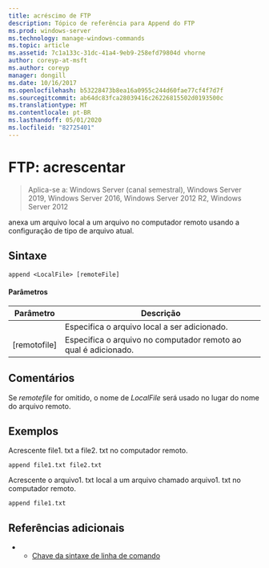 ```yaml
---
title: acréscimo de FTP
description: Tópico de referência para Append do FTP
ms.prod: windows-server
ms.technology: manage-windows-commands
ms.topic: article
ms.assetid: 7c1a133c-31dc-41a4-9eb9-258efd79804d vhorne
author: coreyp-at-msft
ms.author: coreyp
manager: dongill
ms.date: 10/16/2017
ms.openlocfilehash: b53228473b8ea16a0955c244d60fae77cf4f7d7f
ms.sourcegitcommit: ab64dc83fca28039416c26226815502d0193500c
ms.translationtype: MT
ms.contentlocale: pt-BR
ms.lasthandoff: 05/01/2020
ms.locfileid: "82725401"
---
```

# <a name="ftp-append"></a>FTP: acrescentar

> Aplica-se a: Windows Server (canal semestral), Windows Server 2019, Windows Server 2016, Windows Server 2012 R2, Windows Server 2012

anexa um arquivo local a um arquivo no computador remoto usando a configuração de tipo de arquivo atual.   
## <a name="syntax"></a>Sintaxe  
```  
append <LocalFile> [remoteFile]  
```  
#### <a name="parameters"></a>Parâmetros  

|  Parâmetro   |                               Descrição                                |
|--------------|--------------------------------------------------------------------------|
| <LocalFile>  |                     Especifica o arquivo local a ser adicionado.                     |
| [remotofile] | Especifica o arquivo no computador remoto ao qual <LocalFile> é adicionado. |

## <a name="remarks"></a>Comentários  
Se *remotefile* for omitido, o nome de *LocalFile* será usado no lugar do nome do arquivo remoto.  
## <a name="examples"></a>Exemplos  
Acrescente file1. txt a file2. txt no computador remoto.  
```  
append file1.txt file2.txt  
```  
Acrescente o arquivo1. txt local a um arquivo chamado arquivo1. txt no computador remoto.  
```  
append file1.txt  
```  
## <a name="additional-references"></a>Referências adicionais  
-   - [Chave da sintaxe de linha de comando](command-line-syntax-key.md)  
